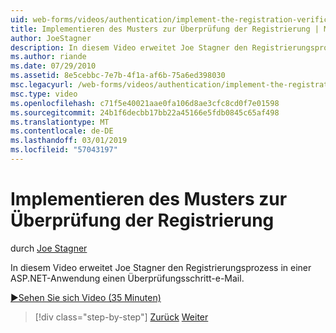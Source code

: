 ```yaml
---
uid: web-forms/videos/authentication/implement-the-registration-verification-pattern
title: Implementieren des Musters zur Überprüfung der Registrierung | Microsoft-Dokumentation
author: JoeStagner
description: In diesem Video erweitet Joe Stagner den Registrierungsprozess in einer ASP.NET-Anwendung einen Überprüfungsschritt-e-Mail.
ms.author: riande
ms.date: 07/29/2010
ms.assetid: 8e5cebbc-7e7b-4f1a-af6b-75a6ed398030
msc.legacyurl: /web-forms/videos/authentication/implement-the-registration-verification-pattern
msc.type: video
ms.openlocfilehash: c71f5e40021aae0fa106d8ae3cfc8cd0f7e01598
ms.sourcegitcommit: 24b1f6decbb17bb22a45166e5fdb0845c65af498
ms.translationtype: MT
ms.contentlocale: de-DE
ms.lasthandoff: 03/01/2019
ms.locfileid: "57043197"
---
```

<a name="implement-the-registration-verification-pattern"></a>Implementieren des Musters zur Überprüfung der Registrierung
====================
durch [Joe Stagner](https://github.com/JoeStagner)

In diesem Video erweitet Joe Stagner den Registrierungsprozess in einer ASP.NET-Anwendung einen Überprüfungsschritt-e-Mail.

[&#9654;Sehen Sie sich Video (35 Minuten)](https://channel9.msdn.com/Blogs/ASP-NET-Site-Videos/implement-the-registration-verification-pattern)

> [!div class="step-by-step"]
> [Zurück](logging-users-into-your-membership-system.md)
> [Weiter](simple-web-service-authentication.md)
